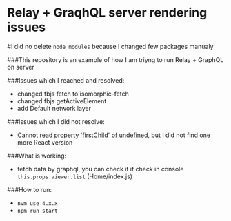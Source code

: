 # Relay + GraqhQL server rendering issues

#I did no delete ```node_modules``` because I changed few packages manualy 

###This repository is an example of how I am triyng to run Relay + GraphQL on server

###Issues which I reached and resolved:
- changed fbjs fetch to isomorphic-fetch
- changed fbjs getActiveElement 
- add Default network layer

###Issues which I did not resolve:
- [Cannot read property 'firstChild' of undefined](https://github.com/facebook/react/issues/2402), but I did not find one more React version

###What is working:
- fetch data by graphql, you can check it if check in console ```this.props.viewer.list``` (Home/index.js)

###How to run:
- ```nvm use 4.x.x```
- ```npm run start```


